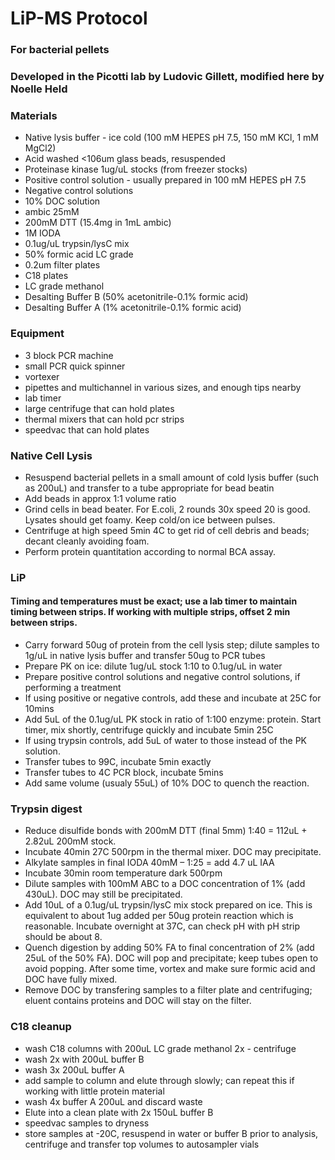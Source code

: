 # LiP-MS Protocol
### For bacterial pellets
### Developed in the Picotti lab by Ludovic Gillett, modified here by Noelle Held

### Materials
* Native lysis buffer - ice cold (100 mM HEPES pH 7.5, 150 mM KCl, 1 mM MgCl2)
* Acid washed <106um glass beads, resuspended
* Proteinase kinase 1ug/uL stocks (from freezer stocks)
* Positive control solution - usually prepared in 100 mM HEPES pH 7.5
* Negative control solutions
* 10% DOC solution
* ambic 25mM
* 200mM DTT (15.4mg in 1mL ambic)
* 1M IODA 
* 0.1ug/uL trypsin/lysC mix
* 50% formic acid LC grade
* 0.2um filter plates
* C18 plates
* LC grade methanol
* Desalting Buffer B (50% acetonitrile-0.1% formic acid)
* Desalting Buffer A (1% acetonitrile-0.1% formic acid)

### Equipment
* 3 block PCR machine
* small PCR quick spinner
* vortexer
* pipettes and multichannel in various sizes, and enough tips nearby
* lab timer
* large centrifuge that can hold plates
* thermal mixers that can hold pcr strips
* speedvac that can hold plates


### Native Cell Lysis
* Resuspend bacterial pellets in a small amount of cold lysis buffer (such as 200uL) and transfer to a tube appropriate for bead beatin
* Add beads in approx 1:1 volume ratio
* Grind cells in bead beater. For E.coli, 2 rounds 30x speed 20 is good. Lysates should get foamy. Keep cold/on ice between pulses.
* Centrifuge at high speed 5min 4C to get rid of cell debris and beads; decant cleanly avoiding foam. 
* Perform protein quantitation according to normal BCA assay.                              

### LiP
#### Timing and temperatures must be exact; use a lab timer to maintain timing between strips. If working with multiple strips, offset 2 min between strips.
* Carry forward 50ug of protein from the cell lysis step; dilute samples to 1g/uL in native lysis buffer and transfer 50ug to PCR tubes
* Prepare PK on ice: dilute 1ug/uL stock 1:10 to 0.1ug/uL in water
* Prepare positive control solutions and negative control solutions, if performing a treatment
* If using positive or negative controls, add these and incubate at 25C for 10mins
* Add 5uL of the 0.1ug/uL PK stock in ratio of 1:100 enzyme: protein. Start timer, mix shortly, centrifuge quickly and incubate 5min 25C
* If using trypsin controls, add 5uL of water to those instead of the PK solution.
* Transfer tubes to 99C, incubate 5min exactly
* Transfer tubes to 4C PCR block, incubate 5mins
* Add same volume (usualy 55uL) of 10% DOC to quench the reaction. 

### Trypsin digest
*  Reduce disulfide bonds with 200mM DTT (final 5mm) 1:40 = 112uL + 2.82uL 200mM stock.                     
* Incubate 40min 27C 500rpm in the thermal mixer. DOC may precipitate. 
* Alkylate samples in final IODA 40mM   – 1:25 = add 4.7 uL IAA                
* Incubate 30min room temperature dark 500rpm    
* Dilute samples with 100mM ABC to a DOC concentration of 1% (add 430uL). DOC may still be precipitated.
* Add 10uL of a 0.1ug/uL trypsin/lysC mix stock prepared on ice. This is equivalent to about 1ug added per 50ug protein reaction which is reasonable. Incubate overnight at 37C, can check pH with pH strip should be about 8.
* Quench digestion by adding 50% FA to final concentration of 2% (add 25uL of the 50% FA). DOC will pop and precipitate; keep tubes open to avoid popping. After some time, vortex and make sure formic acid and DOC have fully mixed. 
* Remove DOC by transfering samples to a filter plate and centrifuging; eluent contains proteins and DOC will stay on the filter. 

### C18 cleanup
* wash C18 columns with 200uL LC grade methanol 2x - centrifuge
* wash 2x with 200uL buffer B
* wash 3x 200uL buffer A
* add sample to column and elute through slowly; can repeat this if working with little protein material
* wash 4x buffer A 200uL and discard waste
* Elute into a clean plate with 2x 150uL buffer B 
* speedvac samples to dryness
* store samples at -20C, resuspend in water or buffer B prior to analysis, centrifuge and transfer top volumes to autosampler vials
